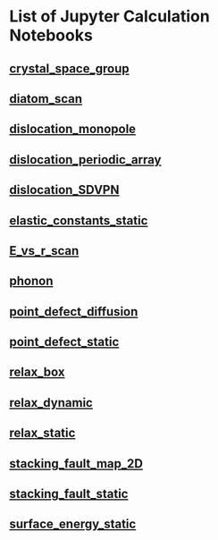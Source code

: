 # List of Jupyter Calculation Notebooks

## [crystal_space_group](crystal_space_group.ipynb)

## [diatom_scan](diatom_scan.ipynb)

## [dislocation_monopole](dislocation_monopole.ipynb)

## [dislocation_periodic_array](dislocation_periodic_array.ipynb)

## [dislocation_SDVPN](dislocation_SDVPN.ipynb)

## [elastic_constants_static](elastic_constants_static.ipynb)

## [E_vs_r_scan](E_vs_r_scan.ipynb)

## [phonon](phonon.ipynb)

## [point_defect_diffusion](point_defect_diffusion.ipynb)

## [point_defect_static](point_defect_static.ipynb)

## [relax_box](relax_box.ipynb)

## [relax_dynamic](relax_dynamic.ipynb)

## [relax_static](relax_static.ipynb)

## [stacking_fault_map_2D](stacking_fault_map_2D.ipynb)

## [stacking_fault_static](stacking_fault_static.ipynb)

## [surface_energy_static](surface_energy_static.ipynb)